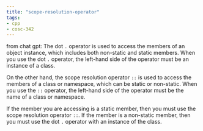 ```yaml
---
title: "scope-resolution-operator"
tags: 
- cpp
- cosc-342
---
```


from chat gpt:
The dot `.` operator is used to access the members of an object instance, which includes both non-static and static members. When you use the dot `.` operator, the left-hand side of the operator must be an instance of a class.

On the other hand, the scope resolution operator `::` is used to access the members of a class or namespace, which can be static or non-static. When you use the `::` operator, the left-hand side of the operator must be the name of a class or namespace.

If the member you are accessing is a static member, then you must use the scope resolution operator `::`. If the member is a non-static member, then you must use the dot `.` operator with an instance of the class.
